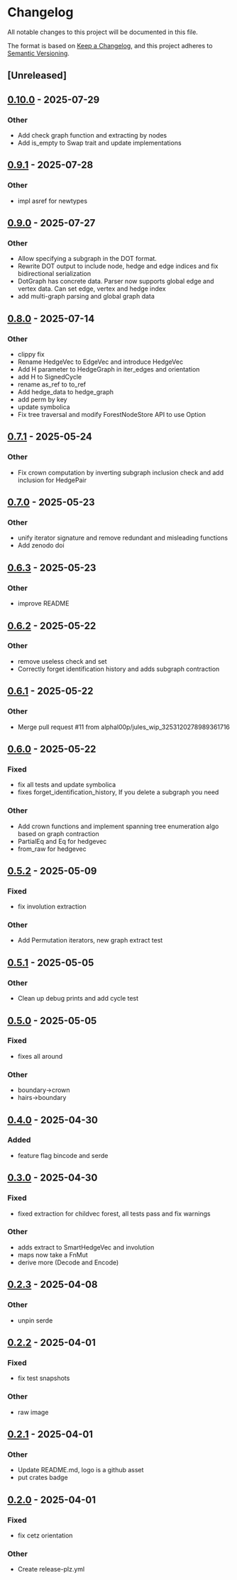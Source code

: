 # Changelog

All notable changes to this project will be documented in this file.

The format is based on [Keep a Changelog](https://keepachangelog.com/en/1.0.0/),
and this project adheres to [Semantic Versioning](https://semver.org/spec/v2.0.0.html).

## [Unreleased]

## [0.10.0](https://github.com/alphal00p/linnet/compare/v0.9.1...v0.10.0) - 2025-07-29

### Other

- Add check graph function and extracting by nodes
- Add is_empty to Swap trait and update implementations

## [0.9.1](https://github.com/alphal00p/linnet/compare/v0.9.0...v0.9.1) - 2025-07-28

### Other

- impl asref for newtypes

## [0.9.0](https://github.com/alphal00p/linnet/compare/v0.8.0...v0.9.0) - 2025-07-27

### Other

- Allow specifying a subgraph in the DOT format.
- Rewrite DOT output to include node, hedge and edge indices and fix bidirectional serialization
- DotGraph has concrete data. Parser now supports global edge and vertex data. Can set edge, vertex and hedge index
- add multi-graph parsing and global graph data

## [0.8.0](https://github.com/alphal00p/linnet/compare/v0.7.1...v0.8.0) - 2025-07-14

### Other

- clippy fix
- Rename HedgeVec to EdgeVec and introduce HedgeVec
- Add H parameter to HedgeGraph in iter_edges and orientation
- add H to SignedCycle
- rename as_ref to to_ref
- Add hedge_data to hedge_graph
- add perm by key
- update symbolica
- Fix tree traversal and modify ForestNodeStore API to use Option

## [0.7.1](https://github.com/alphal00p/linnet/compare/v0.7.0...v0.7.1) - 2025-05-24

### Other

- Fix crown computation by inverting subgraph inclusion check and add inclusion for HedgePair

## [0.7.0](https://github.com/alphal00p/linnet/compare/v0.6.3...v0.7.0) - 2025-05-23

### Other

- unify iterator signature and remove redundant and misleading functions
- Add zenodo doi

## [0.6.3](https://github.com/alphal00p/linnet/compare/v0.6.2...v0.6.3) - 2025-05-23

### Other

- improve README

## [0.6.2](https://github.com/alphal00p/linnet/compare/v0.6.1...v0.6.2) - 2025-05-22

### Other

- remove useless check and set
- Correctly forget identification history and adds subgraph contraction

## [0.6.1](https://github.com/alphal00p/linnet/compare/v0.6.0...v0.6.1) - 2025-05-22

### Other

- Merge pull request #11 from alphal00p/jules_wip_3253120278989361716

## [0.6.0](https://github.com/alphal00p/linnet/compare/v0.5.2...v0.6.0) - 2025-05-22

### Fixed

- fix all tests and update symbolica
- fixes forget_identification_history, If you delete a subgraph you need

### Other

- Add crown functions and implement spanning tree enumeration algo based on graph contraction
- PartialEq and Eq for hedgevec
- from_raw for hedgevec

## [0.5.2](https://github.com/alphal00p/linnet/compare/v0.5.1...v0.5.2) - 2025-05-09

### Fixed

- fix involution extraction

### Other

- Add Permutation iterators, new graph extract test

## [0.5.1](https://github.com/alphal00p/linnet/compare/v0.5.0...v0.5.1) - 2025-05-05

### Other

- Clean up debug prints and add cycle test

## [0.5.0](https://github.com/alphal00p/linnet/compare/v0.4.0...v0.5.0) - 2025-05-05

### Fixed

- fixes all around

### Other

- boundary->crown
- hairs->boundary

## [0.4.0](https://github.com/alphal00p/linnet/compare/v0.3.0...v0.4.0) - 2025-04-30

### Added

- feature flag bincode and serde

## [0.3.0](https://github.com/alphal00p/linnet/compare/v0.2.3...v0.3.0) - 2025-04-30

### Fixed

- fixed extraction for childvec forest, all tests pass and fix warnings

### Other

- adds extract to SmartHedgeVec and involution
- maps now take a FnMut 
- derive more (Decode and Encode)

## [0.2.3](https://github.com/alphal00p/linnet/compare/v0.2.2...v0.2.3) - 2025-04-08

### Other

- unpin serde

## [0.2.2](https://github.com/alphal00p/linnet/compare/v0.2.1...v0.2.2) - 2025-04-01

### Fixed

- fix test snapshots

### Other

- raw image

## [0.2.1](https://github.com/alphal00p/linnet/compare/v0.2.0...v0.2.1) - 2025-04-01

### Other

- Update README.md, logo is a github asset
- put crates badge

## [0.2.0](https://github.com/alphal00p/linnet/compare/v0.1.0...v0.2.0) - 2025-04-01

### Fixed

- fix cetz orientation

### Other

- Create release-plz.yml
